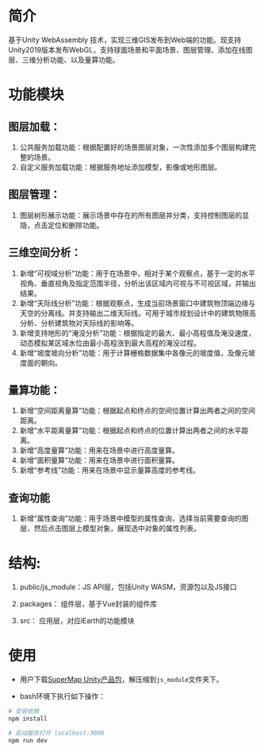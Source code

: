 # 简介

基于Unity WebAssembly 技术，实现三维GIS发布到Web端的功能。现支持Unity2019版本发布WebGL，支持球面场景和平面场景、图层管理、添加在线图层、三维分析功能、以及量算功能。


# 功能模块

## 图层加载：
1. 公共服务加载功能：根据配置好的场景图层对象，一次性添加多个图层构建完整的场景。
2. 自定义服务加载功能：根据服务地址添加模型，影像或地形图层。

## 图层管理：
1. 图层树形展示功能：展示场景中存在的所有图层并分类，支持控制图层的显隐，点击定位和删除功能。


## 三维空间分析：
1. 新增“可视域分析”功能：用于在场景中，相对于某个观察点，基于一定的水平视角、垂直视角及指定范围半径，分析出该区域内可视与不可视区域，并输出结果。
2. 新增“天际线分析”功能：根据观察点，生成当前场景窗口中建筑物顶端边缘与天空的分离线。并支持输出二维天际线。可用于城市规划设计中的建筑物限高分析、分析建筑物对天际线的影响等。
3. 新增支持地形的“淹没分析”功能：根据指定的最大、最小高程值及淹没速度，动态模拟某区域水位由最小高程涨到最大高程的淹没过程。
4. 新增“坡度坡向分析”功能：用于计算栅格数据集中各像元的坡度值，及像元坡度面的朝向。

## 量算功能：
1. 新增“空间距离量算”功能：根据起点和终点的空间位置计算出两者之间的空间距离。
2. 新增“水平距离量算”功能：根据起点和终点的位置计算出两者之间的水平距离。
3. 新增“高度量算”功能：用来在场景中进行高度量算。
4. 新增“面积量算”功能：用来在场景中进行面积量算。
5. 新增“参考线”功能：用来在场景中显示量算高度的参考线。

## 查询功能
1. 新增“属性查询”功能：用于场景中模型的属性查询，选择当前需要查询的图层，然后点击图层上模型对象，展现选中对象的属性列表。


# 结构:

1. public/js_module：JS API层，包括Unity WASM，资源包以及JS接口

2. packages： 组件层，基于Vue封装的组件库

3. src： 应用层，对应iEarth的功能模块

# 使用

+ 用户下载[SuperMap Unity产品包](./后续提供.rar)，解压缩到`js_module`文件夹下。

+ bash环境下执行如下操作：

``` bash
# 安装依赖
npm install

# 启动服务打开 localhost:3000
npm run dev

```
